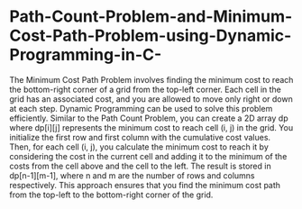# Path-Count-Problem-and-Minimum-Cost-Path-Problem-using-Dynamic-Programming-in-C-


The Minimum Cost Path Problem involves finding the minimum cost to reach the bottom-right corner of a grid from the top-left corner. Each cell in the grid has an associated cost, and you are allowed to move only right or down at each step. Dynamic Programming can be used to solve this problem efficiently. Similar to the Path Count Problem, you can create a 2D array dp where dp[i][j] represents the minimum cost to reach cell (i, j) in the grid. You initialize the first row and first column with the cumulative cost values. Then, for each cell (i, j), you calculate the minimum cost to reach it by considering the cost in the current cell and adding it to the minimum of the costs from the cell above and the cell to the left. The result is stored in dp[n-1][m-1], where n and m are the number of rows and columns respectively. This approach ensures that you find the minimum cost path from the top-left to the bottom-right corner of the grid.
